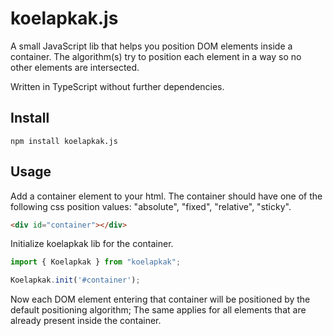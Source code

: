 # koelapkak.js

A small JavaScript lib that helps you position DOM elements inside a container. The algorithm(s) try to position each element in a way so no other elements are intersected. 

Written in TypeScript without further dependencies.

## Install
```
npm install koelapkak.js
```

## Usage

Add a container element to your html.
The container should have one of the following css position values:
"absolute", "fixed", "relative", "sticky".

```html
<div id="container"></div>
```

Initialize koelapkak lib for the container.
```js
import { Koelapkak } from "koelapkak";

Koelapkak.init('#container');
```

Now each DOM element entering that container will be positioned by the default positioning algorithm;
The same applies for all elements that are already present inside the container.
